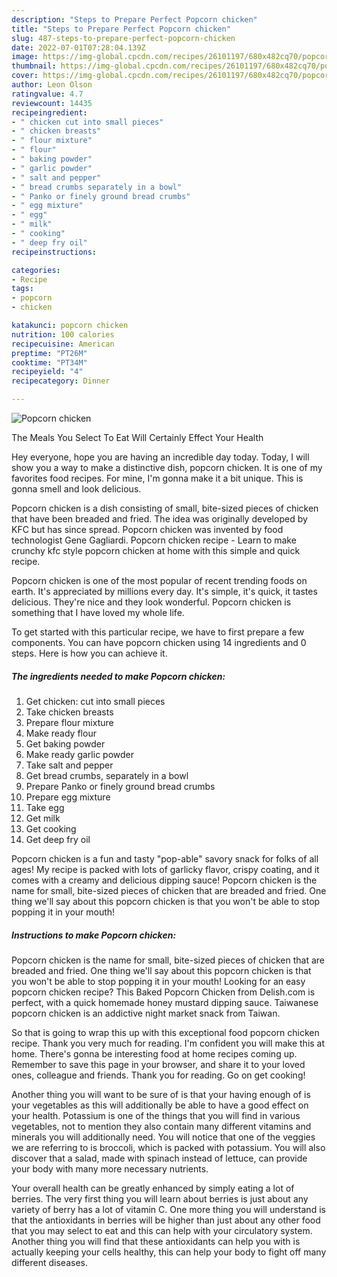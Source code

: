 ```yaml
---
description: "Steps to Prepare Perfect Popcorn chicken"
title: "Steps to Prepare Perfect Popcorn chicken"
slug: 487-steps-to-prepare-perfect-popcorn-chicken
date: 2022-07-01T07:28:04.139Z
image: https://img-global.cpcdn.com/recipes/26101197/680x482cq70/popcorn-chicken-recipe-main-photo.jpg
thumbnail: https://img-global.cpcdn.com/recipes/26101197/680x482cq70/popcorn-chicken-recipe-main-photo.jpg
cover: https://img-global.cpcdn.com/recipes/26101197/680x482cq70/popcorn-chicken-recipe-main-photo.jpg
author: Leon Olson
ratingvalue: 4.7
reviewcount: 14435
recipeingredient:
- " chicken cut into small pieces"
- " chicken breasts"
- " flour mixture"
- " flour"
- " baking powder"
- " garlic powder"
- " salt and pepper"
- " bread crumbs separately in a bowl"
- " Panko or finely ground bread crumbs"
- " egg mixture"
- " egg"
- " milk"
- " cooking"
- " deep fry oil"
recipeinstructions:

categories:
- Recipe
tags:
- popcorn
- chicken

katakunci: popcorn chicken 
nutrition: 100 calories
recipecuisine: American
preptime: "PT26M"
cooktime: "PT34M"
recipeyield: "4"
recipecategory: Dinner

---
```



![Popcorn chicken](https://img-global.cpcdn.com/recipes/26101197/680x482cq70/popcorn-chicken-recipe-main-photo.jpg)

The Meals You Select To Eat Will Certainly Effect Your Health

Hey everyone, hope you are having an incredible day today. Today, I will show you a way to make a distinctive dish, popcorn chicken. It is one of my favorites food recipes. For mine, I'm gonna make it a bit unique. This is gonna smell and look delicious.

Popcorn chicken is a dish consisting of small, bite-sized pieces of chicken that have been breaded and fried. The idea was originally developed by KFC but has since spread. Popcorn chicken was invented by food technologist Gene Gagliardi. Popcorn chicken recipe - Learn to make crunchy kfc style popcorn chicken at home with this simple and quick recipe.

Popcorn chicken is one of the most popular of recent trending foods on earth. It's appreciated by millions every day. It's simple, it's quick, it tastes delicious. They're nice and they look wonderful. Popcorn chicken is something that I have loved my whole life.


To get started with this particular recipe, we have to first prepare a few components. You can have popcorn chicken using 14 ingredients and 0 steps. Here is how you can achieve it.

<!--inarticleads1-->

##### The ingredients needed to make Popcorn chicken:

1. Get  chicken: cut into small pieces
1. Take  chicken breasts
1. Prepare  flour mixture
1. Make ready  flour
1. Get  baking powder
1. Make ready  garlic powder
1. Take  salt and pepper
1. Get  bread crumbs, separately in a bowl
1. Prepare  Panko or finely ground bread crumbs
1. Prepare  egg mixture
1. Take  egg
1. Get  milk
1. Get  cooking
1. Get  deep fry oil


Popcorn chicken is a fun and tasty &#34;pop-able&#34; savory snack for folks of all ages! My recipe is packed with lots of garlicky flavor, crispy coating, and it comes with a creamy and delicious dipping sauce! Popcorn chicken is the name for small, bite-sized pieces of chicken that are breaded and fried. One thing we&#39;ll say about this popcorn chicken is that you won&#39;t be able to stop popping it in your mouth! 

<!--inarticleads2-->

##### Instructions to make Popcorn chicken:



Popcorn chicken is the name for small, bite-sized pieces of chicken that are breaded and fried. One thing we&#39;ll say about this popcorn chicken is that you won&#39;t be able to stop popping it in your mouth! Looking for an easy popcorn chicken recipe? This Baked Popcorn Chicken from Delish.com is perfect, with a quick homemade honey mustard dipping sauce. Taiwanese popcorn chicken is an addictive night market snack from Taiwan. 

So that is going to wrap this up with this exceptional food popcorn chicken recipe. Thank you very much for reading. I'm confident you will make this at home. There's gonna be interesting food at home recipes coming up. Remember to save this page in your browser, and share it to your loved ones, colleague and friends. Thank you for reading. Go on get cooking!

Another thing you will want to be sure of is that your having enough of is your vegetables as this will additionally be able to have a good effect on your health. Potassium is one of the things that you will find in various vegetables, not to mention they also contain many different vitamins and minerals you will additionally need. You will notice that one of the veggies we are referring to is broccoli, which is packed with potassium. You will also discover that a salad, made with spinach instead of lettuce, can provide your body with many more necessary nutrients.

Your overall health can be greatly enhanced by simply eating a lot of berries. The very first thing you will learn about berries is just about any variety of berry has a lot of vitamin C. One more thing you will understand is that the antioxidants in berries will be higher than just about any other food that you may select to eat and this can help with your circulatory system. Another thing you will find that these antioxidants can help you with is actually keeping your cells healthy, this can help your body to fight off many different diseases.
